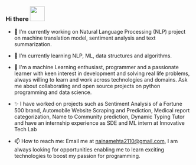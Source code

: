 ### Hi there <img src="https://user-images.githubusercontent.com/5679180/79618120-0daffb80-80be-11ea-819e-d2b0fa904d07.gif" width="40" height="40" />


<!--
**nehamehta2110/nehamehta2110** is a ✨ _special_ ✨ repository because its `README.md` (this file) appears on your GitHub profile.-->

- 🔭 I’m currently working on Natural Language Processing (NLP) project on machine translation model, sentiment analysis and text summarization. 

- 🌱 I’m currently learning NLP, ML, data structures and algorithms.
- 💬 I'm a machine Learning enthusiast, programmer and a passionate learner with keen interest in development and solving real life problems, always willing to learn and work across technologies and domains. Ask me about collaborating and open source projects on python programming and data science.

- ✨ I have worked on projects such as Sentiment Analysis of a Fortune 500 brand, Automobile Website Scraping and Prediction, Medical report categorization, Name to Community prediction, Dynamic Typing Tutor and have an internship experience as SDE and ML intern at Innovative Tech Lab

- 📫 How to reach me: Email me at nainamehta2110@gmail.com, I am always looking for opportunities enabling me to learn exciting technologies to boost my passion for programming.

